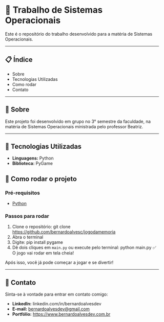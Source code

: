 # 🧠 Trabalho de Sistemas Operacionais

Este é o repositório do trabalho desenvolvido para a matéria de Sistemas Operacionais.

---

## 📋 Índice

- Sobre
- Tecnologias Utilizadas
- Como rodar
- Contato

---

## 🧐 Sobre

Este projeto foi desenvolvido em grupo no 3° semestre da faculdade, na matéria de Sistemas Operacionais ministrada pelo professor Beatriz.

---

## 🚀 Tecnologias Utilizadas

- **Linguagens:** Python
- **Biblioteca:** PyGame

## 🔧 Como rodar o projeto

### Pré-requisitos

- [Python](https://www.python.org/downloads/)

### Passos para rodar

1. Clone o repositório: git clone https://github.com/bernardoalvesc/jogodamemoria
2. Abra o terminal
3. Digite: pip install pygame
4. Dê dois cliques em `main.py` ou execute pelo terminal: python main.py
   ✅ O jogo vai rodar em tela cheia!

Após isso, você já pode começar a jogar e se divertir!

---

## 👤 Contato

Sinta-se à vontade para entrar em contato comigo:

- **LinkedIn:** linkedin.com/in/bernardoalvesdev
- **E-mail:** bernardoalvesdev@gmail.com
- **Portfólio:** https://www.bernardoalvesdev.com.br
